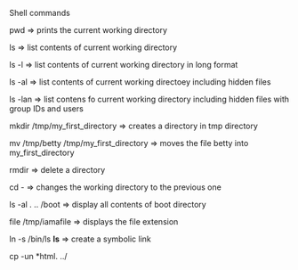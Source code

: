 Shell commands

pwd => prints the current working directory

ls => list contents of current working directory



ls -l => list contents of current working directory in long format

ls -al => list contents of current working directoey including hidden files

ls -lan => list contens fo current working directory including hidden files with group IDs and users

mkdir /tmp/my_first_directory => creates a directory in tmp directory

mv /tmp/betty /tmp/my_first_directory => moves the file betty into my_first_directory



rmdir => delete a directory

cd - => changes the working directory to the previous one

ls -al . .. /boot => display all contents of boot directory

file /tmp/iamafile => displays the file extension

ln -s /bin/ls __ls__ => create a symbolic link

cp -un *html. ../
